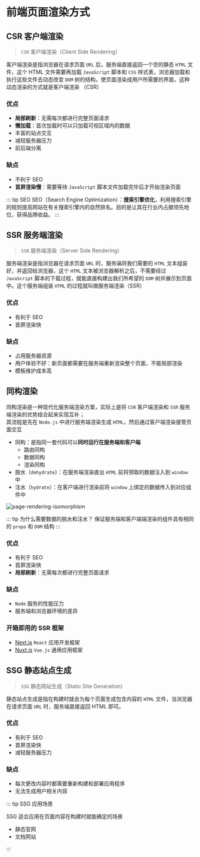 # 前端页面渲染方式

## CSR 客户端渲染

> `CSR` 客户端渲染（Client Side Rendering）

客户端渲染是指浏览器在请求页面 `URL` 后，服务端直接返回一个空的静态 `HTML` 文件，这个 HTML 文件需要再加载 `JavaScript` 脚本和 `CSS` 样式表，浏览器加载和执行这些文件去动态改变 `DOM` 树的结构，使页面渲染成用户所需要的界面，这种动态渲染的方式就是客户端渲染 （CSR）

### 优点

- **局部刷新**：无需每次都进行完整页面请求
- **懒加载**：首次加载时可以只加载可视区域内的数据
- 丰富的站点交互
- 减轻服务器压力
- 前后端分离

### 缺点

- 不利于 SEO
- **首屏渲染慢**：需要等待 `JavaScript` 脚本文件加载完毕后才开始渲染页面

::: tip SEO
SEO（Search Engine Optimization）：**搜索引擎优化**，利用搜索引擎的规则提高网站在有关搜索引擎内的自然排名。目的是让其在行业内占据领先地位，获得品牌收益。
:::

## SSR 服务端渲染

> `SSR` 服务端渲染（Server Side Rendering）

服务端渲染是指浏览器在请求页面 `URL` 时，服务端将我们需要的 `HTML` 文本组装好，并返回给浏览器，这个 `HTML` 文本被浏览器解析之后，不需要经过 `JavaScript` 脚本的下载过程，就能直接构建出我们所希望的 `DOM` 树并展示到页面中。这个服务端组装 `HTML` 的过程就叫做服务端渲染（SSR）

### 优点

- 有利于 SEO
- 首屏渲染快

### 缺点

- 占用服务器资源
- 用户体验不好：新页面都需要在服务端重新渲染整个页面，不能局部渲染
- 模板维护成本高

## 同构渲染

同构渲染是一种现代化服务端渲染方案，实际上是将 `CSR` 客户端渲染和 `SSR` 服务端渲染的优势结合起来实现互补；<br />
其流程是先在 `Node.js` 中进行服务端渲染生成 `HTML`，然后通过客户端渲染接管页面交互

- 同构：是指同一套代码可以**同时运行在服务端和客户端**
  - 路由同构
  - 数据同构
  - 渲染同构
- 脱水（`dehydrate`）：在服务端渲染直出 `HTML` 前将预取的数据注入到 `window` 中
- 注水（`hydrate`）：在客户端进行渲染前将 `window` 上绑定的数据传入到对应组件中

![page-rendering-isomorphism](https://qn.huat.xyz/mac/202402082010034.png)

::: tip 为什么需要数据的脱水和注水？
保证服务端和客户端端渲染的组件具有相同的 `props` 和 `DOM` 结构
:::

### 优点

- 有利于 SEO
- 首屏渲染快
- **局部刷新**：无需每次都进行完整页面请求

### 缺点

- `Node` 服务的性能压力
- 服务端和浏览器环境的差异

### 开箱即用的 SSR 框架

- [Next.js](https://github.com/vercel/next.js) `React` 应用开发框架
- [Nuxt.js](https://github.com/nuxt/nuxt.js) `Vue.js` 通用应用框架

## SSG 静态站点生成

> `SSG` 静态网站生成（Static Site Generation）

静态站点生成是指在构建时就会为每个页面生成包含内容的 `HTML` 文件，当浏览器在请求页面 `URL` 时，服务端直接返回 HTML 即可。

### 优点

- 有利于 SEO
- 首屏渲染快
- 减轻服务器压力

### 缺点

- 每次更改内容时都需要重新构建和部署应用程序
- 无法生成用户相关内容

::: tip SSG 应用场景

SSG 适合应用在页面内容在构建时就能确定的场景

- 静态官网
- 文档网站

:::
